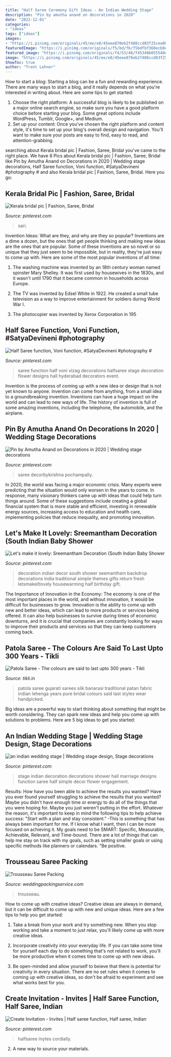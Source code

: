 ```yaml
---
title: "Half Saree Ceremony Gift Ideas - An Indian Wedding Stage"
description: "Pin by amutha anand on decorations in 2020"
date: "2022-12-01"
categories:
- "ideas"
tags: ["ideas"]
images:
- "https://i.pinimg.com/originals/45/ee/e8/45eee870eb2f488ccd03f25cea0069be.jpg"
featuredImage: "https://i.pinimg.com/originals/f5/bd/fb/f5bdfbf360ecb0ea0d86ade37ea5ab4f.jpg"
featured_image: "https://i.pinimg.com/originals/f4/53/48/f45348b055540e53ea39bb252ab2455a.jpg"
image: "https://i.pinimg.com/originals/45/ee/e8/45eee870eb2f488ccd03f25cea0069be.jpg"
ShowToc: true
author: "Trent Lehner"
---
```



How to start a blog:
Starting a blog can be a fun and rewarding experience. There are many ways to start a blog, and it really depends on what you're interested in writing about. Here are some tips to get started: 
1. Choose the right platform: A successful blog is likely to be published on a major online search engine, so make sure you have a good platform choice before starting your blog. Some great options include WordPress, Tumblr, Google+, and Medium. 
2. Set up your content: Once you've chosen the right platform and content style, it's time to set up your blog's overall design and navigation. You'll want to make sure your posts are easy to find, easy to read, and attention-grabbing. 

	

		
searching about Kerala bridal pic | Fashion, Saree, Bridal you've came to the right place. We have 8 Pics about Kerala bridal pic | Fashion, Saree, Bridal like Pin by Amutha Anand on Decorations in 2020 | Wedding stage decorations, Half Saree function, Voni function, #SatyaDevineni #photography # and also Kerala bridal pic | Fashion, Saree, Bridal. Here you go:
		
    
## Kerala Bridal Pic | Fashion, Saree, Bridal

<img loading=lazy src="https://i.pinimg.com/originals/f5/bd/fb/f5bdfbf360ecb0ea0d86ade37ea5ab4f.jpg" onerror="this.onerror=null;this.src='https://tse1.mm.bing.net/th?id=OIP._XrVB8jH8og87mg43zRJbQHaLH&amp;pid=15.1';" alt="Kerala bridal pic | Fashion, Saree, Bridal">

_Source: pinterest.com_

>sari. 

	

Invention Ideas: What are they, and why are they so popular?
Inventions are a dime a dozen, but the ones that get people thinking and making new ideas are the ones that are popular. Some of these inventions are so novel or so unique that they just seem to be impossible, but in reality, they're just easy to come up with. Here are some of the most popular inventions of all time: 
1. The washing machine was invented by an 18th century woman named spinster Mary Shelley. It was first used by housewives in the 1830s, and it wasn't until 1790 that it became common in households across Europe.

2. The TV was invented by Edsel White in 1922. He created a small tube television as a way to improve entertainment for soldiers during World War I.

3. The photocopier was invented by Xerox Corporation in 195
    
## Half Saree Function, Voni Function, #SatyaDevineni #photography #

<img loading=lazy src="https://i.pinimg.com/originals/45/ee/e8/45eee870eb2f488ccd03f25cea0069be.jpg" onerror="this.onerror=null;this.src='https://tse4.mm.bing.net/th?id=OIP.QfrmJ13T3Ap1IjjAjMxHBwHaE8&amp;pid=15.1';" alt="Half Saree function, Voni function, #SatyaDevineni #photography #">

_Source: pinterest.com_

>saree function half voni vizag decorations halfsaree stage decoration flower designs hall hyderabad decorators event. 

	

Invention is the process of coming up with a new idea or design that is not yet known to anyone. Invention can come from anything, from a small idea to a groundbreaking invention. Inventions can have a huge impact on the world and can lead to new ways of life. The history of invention is full of some amazing inventions, including the telephone, the automobile, and the airplane.

    
## Pin By Amutha Anand On Decorations In 2020 | Wedding Stage Decorations

<img loading=lazy src="https://i.pinimg.com/originals/3b/62/78/3b62780b859036dea4723f5e9a7ce8e2.jpg" onerror="this.onerror=null;this.src='https://tse4.mm.bing.net/th?id=OIP.SrXggNN1lA0qUDVfurF4HgHaLH&amp;pid=15.1';" alt="Pin by Amutha Anand on Decorations in 2020 | Wedding stage decorations">

_Source: pinterest.com_

>saree decorbykrishna pochampally. 

	

In 2020, the world was facing a major economic crisis. Many experts were predicting that the situation would only worsen in the years to come. In response, many visionary thinkers came up with ideas that could help turn things around. Some of these suggestions include creating a global financial system that is more stable and efficient, investing in renewable energy sources, increasing access to education and health care, implementing policies that reduce inequality, and promoting innovation.

    
## Let&#039;s Make It Lovely: Sreemantham Decoration (South Indian Baby Shower

<img loading=lazy src="https://i.pinimg.com/originals/b4/e1/1c/b4e11ca3228e746c51e266b4ccee87cd.jpg" onerror="this.onerror=null;this.src='https://tse1.mm.bing.net/th?id=OIP.G96xp-98nUfAgXlXMVOXGgHaG5&amp;pid=15.1';" alt="Let&#039;s make it lovely: Sreemantham Decoration (South Indian Baby Shower">

_Source: pinterest.com_

>decoration indian decor south shower seemantham backdrop decorations india traditional simple themes gifts return fresh letsmakeitlovely housewarming half birthday gift. 

	

The Importance of Innovation in the Economy:
The economy is one of the most important places in the world, and without innovation, it would be difficult for businesses to grow. Innovation is the ability to come up with new and better ideas, which can lead to more products or services being offered. It can also help businesses to survive during times of economic downturns, and it is crucial that companies are constantly looking for ways to improve their products and services so that they can keep customers coming back.

    
## Patola Saree - The Colours Are Said To Last Upto 300 Years - Tikli

<img loading=lazy src="https://1.bp.blogspot.com/-rv5Jso8e6to/WL7KqYhXYdI/AAAAAAAAAKA/0P4DmRYHH6kkLmrdPp9V7nNRqMLNnwZiwCLcB/s1600/Tikli_Patola%2BSaree%2B2.jpg" onerror="this.onerror=null;this.src='https://tse3.mm.bing.net/th?id=OIP.UGEm9aeIuDa4nZ6L0ZDYqQHaLJ&amp;pid=15.1';" alt="Patola Saree - The colours are said to last upto 300 years - Tikli">

_Source: tikli.in_

>patola saree gujarati sarees silk banarasi traditional patan fabric indian lehenga years pure bridal colours said last styles wear handpicked. 

	

Big ideas are a powerful way to start thinking about something that might be worth considering. They can spark new ideas and help you come up with solutions to problems. Here are 5 big ideas to get you started: 

    
## An Indian Wedding Stage | Wedding Stage Design, Stage Decorations

<img loading=lazy src="https://i.pinimg.com/736x/4f/2f/d3/4f2fd309d1b8f019d01871a3120bfc9c--indian-wedding-stage-indian-weddings.jpg" onerror="this.onerror=null;this.src='https://tse3.mm.bing.net/th?id=OIP.GC9fAKG5c4y-0r4LtbyXFgHaE6&amp;pid=15.1';" alt="an indian wedding stage | Wedding stage design, Stage decorations">

_Source: pinterest.com_

>stage indian decoration decorations shower hall marriage designs function saree half simple decor flower engagement. 

	

Results: How have you been able to achieve the results you wanted?
Have you ever found yourself struggling to achieve the results that you wanted? Maybe you didn't have enough time or energy to do all of the things that you were hoping for. Maybe you just weren't putting in the effort. Whatever the reason, it's important to keep in mind the following tips to help achieve success: 
"Start with a plan and stay consistent." -This is something that has always been important for me. If I know what I want, then I can be more focused on achieving it. My goals need to be SMART: Specific, Measurable, Achievable, Relevant, and Time-bound. There are a lot of things that can help me stay on track with my goals, such as setting smaller goals or using specific methods like planners or calendars. 
"Be positive.

    
## Trousseau Saree Packing

<img loading=lazy src="http://www.weddingpackingservice.com/images/services/trousseau/3.jpeg" onerror="this.onerror=null;this.src='https://tse1.mm.bing.net/th?id=OIP.ENR6qS90hZu-KWWAhNh9sgHaJ4&amp;pid=15.1';" alt="Trousseau Saree Packing">

_Source: weddingpackingservice.com_

>trousseau. 

	

How to come up with creative ideas?
Creative ideas are always in demand, but it can be difficult to come up with new and unique ideas. Here are a few tips to help you get started:
1. Take a break from your work and try something new. When you stop working and take a moment to just relax, you'll likely come up with more creative ideas.

2. Incorporate creativity into your everyday life. If you can take some time for yourself each day to do something that's not related to work, you'll be more productive when it comes time to come up with new ideas.

3. Be open-minded and allow yourself to beieve that there is potential for creativity in every situation. There are no set rules when it comes to coming up with creative ideas, so don't be afraid to experiment and see what works best for you.

    
## Create Invitation - Invites | Half Saree Function, Half Saree, Indian

<img loading=lazy src="https://i.pinimg.com/originals/f4/53/48/f45348b055540e53ea39bb252ab2455a.jpg" onerror="this.onerror=null;this.src='https://tse3.mm.bing.net/th?id=OIP.2U4UjlG7gJAwqJL70V4d9wHaKX&amp;pid=15.1';" alt="Create Invitation - Invites | Half saree function, Half saree, Indian">

_Source: pinterest.com_

>halfsaree inytes cordially. 

	

2. A new way to source your materials.

